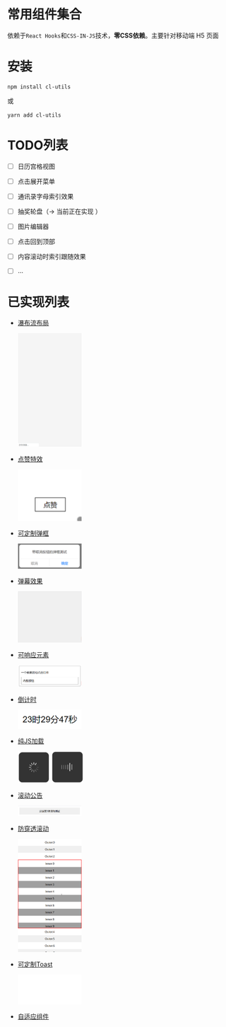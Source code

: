 # 常用组件集合

依赖于`React Hooks`和`CSS-IN-JS`技术，**零CSS依赖**。主要针对移动端 H5 页面

# 安装

```
npm install cl-utils
```

或

```
yarn add cl-utils
```


# TODO列表

- [ ] 日历宫格视图
- [ ] 点击展开菜单
- [ ] 通讯录字母索引效果
- [ ] 抽奖轮盘（→ 当前正在实现 ）
- [ ] 图片编辑器
- [ ] 点击回到顶部
- [ ] 内容滚动时索引跟随效果
- [ ] ...


# 已实现列表

- [瀑布流布局](./src/Waterfall/README.md)

  <p>
    <img src="assets/waterfall.gif" width="30%">
  </p>

- [点赞特效](./src/Likeit/README.md)

  <p>
    <img src="assets/likeit.gif" width="30%">
  </p>

- [可定制弹框](./src/Alert/README.md)

  <p>
    <img src="assets/alert-with-cancel.gif" width="30%">
  </p>

- [弹幕效果](./src/BulletScreen/README.md)

  <p>
    <img src="assets/bullet-screen.gif" width="30%">
  </p>

- [可响应元素](./src/Clickable/README.md)

  <p>
    <img src="assets/clickable.gif" width="30%">
  </p>

- [倒计时](./src/CountDown/README.md)

  <p>
    <img src="assets/countdown.gif" width="30%">
  </p>

- [纯JS加载](./src/Loading/README.md)

  <p>
    <img src="assets/helix-loading.gif" width="15%">
    <img src="assets/wave-loading.gif" width="15%">
  </p>


- [滚动公告](./src/RollingNotice/README.md)

  <p>
    <img src="assets/rolling-notice.gif" width="30%">
  </p>

- [防穿透滚动](./src/ScrollView/README.md)

  <p>
    <img src="assets/scroll.gif" width="30%">
  </p>

- [可定制Toast](./src/Toast/README.md)

  <p>
    <img src="assets/toast.gif" width="30%">
  </p>

- [自适应组件](./src/Normalize/README.md)

